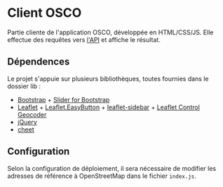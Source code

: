 # Client OSCO

Partie cliente de l'application OSCO, développée en HTML/CSS/JS. Elle effectue des requêtes vers [l'API](https://github.com/osco-lyon/osco-server) et affiche le résultat.

## Dépendences

Le projet s'appuie sur plusieurs bibliothèques, toutes fournies dans le dossier lib :

* [Bootstrap](https://getbootstrap.com/) + [Slider for Bootstrap](https://seiyria.com/bootstrap-slider/)
* [Leaflet](https://leafletjs.com/) + [Leaflet.EasyButton](https://github.com/CliffCloud/Leaflet.EasyButton) + [leaflet-sidebar](https://github.com/Turbo87/leaflet-sidebar) + [Leaflet Control Geocoder](https://github.com/perliedman/leaflet-control-geocoder)
* [jQuery](https://jquery.com/)
* [cheet](https://github.com/namuol/cheet.js/)

## Configuration

Selon la configuration de déploiement, il sera nécessaire de modifier les adresses de référence à OpenStreetMap dans le fichier `index.js`.